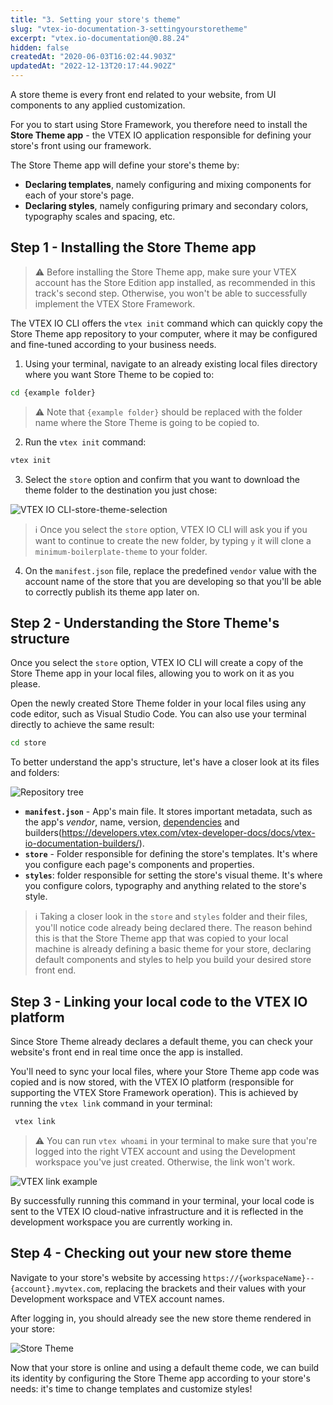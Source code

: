 ```yaml
---
title: "3. Setting your store's theme"
slug: "vtex-io-documentation-3-settingyourstoretheme"
excerpt: "vtex.io-documentation@0.88.24"
hidden: false
createdAt: "2020-06-03T16:02:44.903Z"
updatedAt: "2022-12-13T20:17:44.902Z"
---
```


A store theme is every front end related to your website, from UI components to any applied customization.

For you to start using Store Framework, you therefore need to install the **Store Theme app** - the VTEX IO application responsible for defining your store's front using our framework.

The Store Theme app will define your store's theme by:

- **Declaring templates**, namely configuring and mixing components for each of your store's page.
- **Declaring styles**, namely configuring primary and secondary colors, typography scales and spacing, etc.

## Step 1 - Installing the Store Theme app

> ⚠️ Before installing the Store Theme app, make sure your VTEX account has the Store Edition app installed, as recommended in this track's second step. Otherwise, you won't be able to successfully implement the VTEX Store Framework.

The VTEX IO CLI offers the `vtex init` command which can quickly copy the Store Theme app repository to your computer, where it may be configured and fine-tuned according to your business needs.

1. Using your terminal, navigate to an already existing local files directory where you want Store Theme to be copied to:

```sh
cd {example folder}
```

> ⚠️ Note that `{example folder}` should be replaced with the folder name where the Store Theme is going to be copied to.

2. Run the `vtex init` command:

```sh
vtex init
```

3. Select the `store` option and confirm that you want to download the theme folder to the destination you just chose:

![VTEX IO CLI-store-theme-selection](https://cdn.jsdelivr.net/gh/vtexdocs/dev-portal-content@readme-docs/docs/vtex-io/Getting%20Started/getting-started-3/125138057-50eff300-e0e4-11eb-801e-607f1954244f_40.png)

> ℹ️ Once you select the `store` option, VTEX IO CLI will ask you if you want to continue to create the new folder, by typing `y` it will clone a `minimum-boilerplate-theme` to your folder.

4. On the `manifest.json` file, replace the predefined `vendor` value with the account name of the store that you are developing so that you'll be able to correctly publish its theme app later on.

## Step 2 - Understanding the Store Theme's structure

Once you select the `store` option, VTEX IO CLI will create a copy of the Store Theme app in your local files, allowing you to work on it as you please.

Open the newly created Store Theme folder in your local files using any code editor, such as Visual Studio Code. You can also use your terminal directly to achieve the same result:

```sh
cd store
```

To better understand the app's structure, let's have a closer look at its files and folders:

![Repository tree](https://cdn.jsdelivr.net/gh/vtexdocs/dev-portal-content@readme-docs/docs/vtex-io/Getting%20Started/getting-started-3/61887339-ce120580-aed7-11e9-8c7b-eb55d12def2b_58.png)

- **`manifest.json`** - App's main file. It stores important metadata, such as the app's *vendor*, name, version, [dependencies](https://developers.vtex.com/vtex-developer-docs/docs/vtex-io-documentation-dependencies/) and builders(<https://developers.vtex.com/vtex-developer-docs/docs/vtex-io-documentation-builders/>).
- **`store`** - Folder responsible for defining the store's templates. It's where you configure each page's components and properties.
- **`styles`**: folder responsible for setting the store's visual theme. It's where you configure colors, typography and anything related to the store's style.

> ℹ️ Taking a closer look in the `store` and `styles` folder and their files, you'll notice code already being declared there. The reason behind this is that the Store Theme app that was copied to your local machine is already defining a basic theme for your store, declaring default components and styles to help you build your desired store front end.

## Step 3 - Linking your local code to the VTEX IO platform

Since Store Theme already declares a default theme, you can check your website's front end in real time once the app is installed.

You'll need to sync your local files, where your Store Theme app code was copied and is now stored, with the VTEX IO platform (responsible for supporting the VTEX Store Framework operation). This is achieved by running the `vtex link` command in your terminal:

```sh
 vtex link
```

> ⚠️ You can run `vtex whoami` in your terminal to make sure that you're logged into the right VTEX account and using the Development workspace you've just created. Otherwise, the link won't work.

![VTEX link example](https://cdn.jsdelivr.net/gh/vtexdocs/dev-portal-content@readme-docs/docs/vtex-io/Getting%20Started/getting-started-3/125298194-50cb3f80-e2fe-11eb-9a7f-89738be2eae5_78.png)

By successfully running this command in your terminal, your local code is sent to the VTEX IO cloud-native infrastructure and it is reflected in the development workspace you are currently working in.

## Step 4 - Checking out your new store theme

Navigate to your store's website by accessing `https://{workspaceName}--{account}.myvtex.com`, replacing the brackets and their values with your Development workspace and VTEX account names.

After logging in, you should already see the new store theme rendered in your store:

![Store Theme](https://cdn.jsdelivr.net/gh/vtexdocs/dev-portal-content@readme-docs/docs/vtex-io/Getting%20Started/getting-started-3/61896668-d4aa7800-aeeb-11e9-906b-9d6b04fd03c0_88.png)

Now that your store is online and using a default theme code, we can build its identity by configuring the Store Theme app according to your store's needs: it's time to change templates and customize styles!
